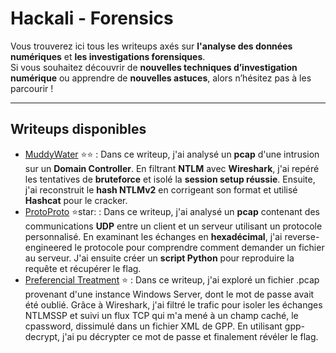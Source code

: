 # Hackali - Forensics

Vous trouverez ici tous les writeups axés sur **l'analyse des données numériques** et **les investigations forensiques**.  
Si vous souhaitez découvrir de **nouvelles techniques d’investigation numérique** ou apprendre de **nouvelles astuces**, alors n’hésitez pas à les parcourir !

---

## Writeups disponibles

- [MuddyWater](writeups/MuddyWater/MuddyWater.md) :star::star: : Dans ce writeup, j'ai analysé un **pcap** d'une intrusion sur un **Domain Controller**. En filtrant **NTLM** avec **Wireshark**, j'ai repéré les tentatives de **bruteforce** et isolé la **session setup réussie**. Ensuite, j'ai reconstruit le **hash NTLMv2** en corrigeant son format et utilisé **Hashcat** pour le cracker.
- [ProtoProto](writeups/ProtoProto/ProtoProto.md) :star:star: : Dans ce writeup, j'ai analysé un **pcap** contenant des communications **UDP** entre un client et un serveur utilisant un protocole personnalisé. En examinant les échanges en **hexadécimal**, j'ai reverse-engineered le protocole pour comprendre comment demander un fichier au serveur. J'ai ensuite créer un **script Python** pour reproduire la requête et récupérer le flag.
- [Preferencial Treatment](writeups/PreferentialTreatment/PreferentialTreatment.md) :star: : Dans ce writeup, j'ai exploré un fichier .pcap provenant d'une instance Windows Server, dont le mot de passe avait été oublié. Grâce à Wireshark, j'ai filtré le trafic pour isoler les échanges NTLMSSP et suivi un flux TCP qui m'a mené à un champ caché, le cpassword, dissimulé dans un fichier XML de GPP. En utilisant gpp-decrypt, j'ai pu décrypter ce mot de passe et finalement révéler le flag.
